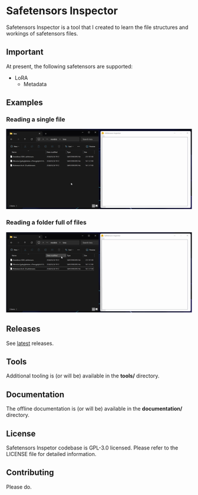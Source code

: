Safetensors Inspector
=====================

Safetensors Inspector is a tool that I created to learn the file structures and workings of 
safetensors files.

## Important

At present, the following safetensors are supported:

* LoRA
  * Metadata

## Examples

### Reading a single file

![](https://github.com/christogreeff/safetensors-inspector/blob/main/documentation/example01.gif)

### Reading a folder full of files

![](https://github.com/christogreeff/safetensors-inspector/blob/main/documentation/example02.gif)

## Releases

See [latest](https://github.com/christogreeff/safetensors-inspector/releases/tag/latest) releases.

## Tools

Additional tooling is (or will be) available in the **tools/** directory. 

## Documentation

The offline documentation is (or will be) available in the **documentation/** directory. 

## License

Safetensors Inspetor codebase is GPL-3.0 licensed. Please refer to the LICENSE file for detailed information.

## Contributing

Please do.
